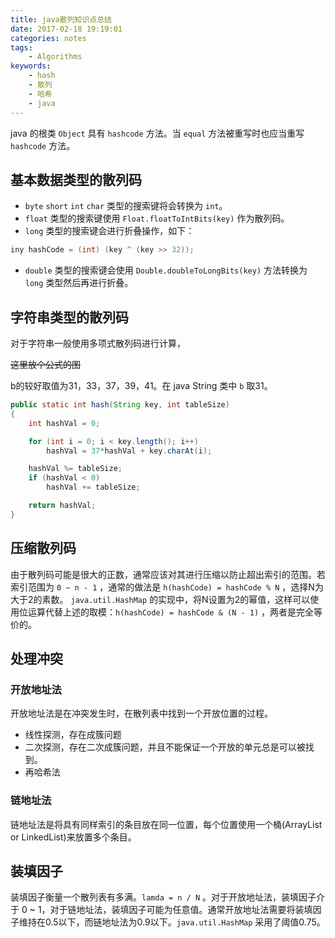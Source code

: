 ```yaml
---
title: java散列知识点总结
date: 2017-02-18 19:19:01
categories: notes
tags:
    - Algorithms
keywords:
    - hash
    - 散列
    - 哈希
    - java
---
```


java 的根类 `Object` 具有 `hashcode` 方法。当 `equal` 方法被重写时也应当重写 `hashcode` 方法。

## 基本数据类型的散列码

* `byte` `short` `int` `char` 类型的搜索键将会转换为 `int`。
* `float` 类型的搜索键使用 `Float.floatToIntBits(key)` 作为散列码。
* `long` 类型的搜索键会进行折叠操作，如下：

```java
iny hashCode = (int) (key ^ (key >> 32));
```

* `double` 类型的搜索键会使用 `Double.doubleToLongBits(key)` 方法转换为 `long` 类型然后再进行折叠。

## 字符串类型的散列码

对于字符串一般使用多项式散列码进行计算，

~~这里放个公式的图~~

b的较好取值为31，33，37，39，41。在 java String 类中 `b` 取31。

```java
public static int hash(String key, int tableSize)
{
    int hashVal = 0;

    for (int i = 0; i < key.length(); i++)
        hashVal = 37*hashVal + key.charAt(i);

    hashVal %= tableSize;
    if (hashVal < 0)
        hashVal += tableSize;

    return hashVal;
}
```

## 压缩散列码

由于散列码可能是很大的正数，通常应该对其进行压缩以防止超出索引的范围。若索引范围为 `0 ~ n - 1` ，通常的做法是 `h(hashCode) = hashCode % N` ，选择N为大于2的素数。
`java.util.HashMap` 的实现中，将N设置为2的幂值，这样可以使用位运算代替上述的取模：`h(hashCode) = hashCode & (N - 1)` ，两者是完全等价的。

## 处理冲突

### 开放地址法

开放地址法是在冲突发生时，在散列表中找到一个开放位置的过程。

* 线性探测，存在成簇问题
* 二次探测，存在二次成簇问题，并且不能保证一个开放的单元总是可以被找到。
* 再哈希法

### 链地址法

链地址法是将具有同样索引的条目放在同一位置，每个位置使用一个桶(ArrayList or LinkedList)来放置多个条目。

## 装填因子

装填因子衡量一个散列表有多满。`lamda = n / N` 。对于开放地址法，装填因子介于 0 ~ 1，对于链地址法，装填因子可能为任意值。通常开放地址法需要将装填因子维持在0.5以下，而链地址法为0.9以下。`java.util.HashMap` 采用了阈值0.75。
<!--stackedit_data:
eyJoaXN0b3J5IjpbOTU4NjE2MTM0LDgzOTYzNDQ2MF19
-->